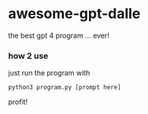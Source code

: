 # awesome-gpt-dalle
the best gpt 4 program ... ever!

### how 2 use
just run the program with
```
python3 program.py [prompt here]
```

profit!
